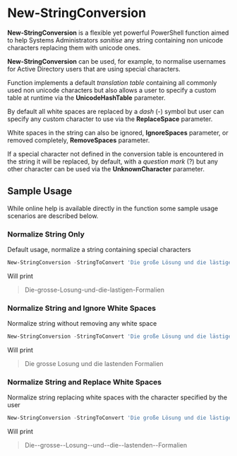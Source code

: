 # New-StringConversion
**New-StringConversion** is a flexible yet powerful PowerShell function aimed to help Systems Administrators *sanitise* any string containing non unicode characters replacing them with unicode ones. 



**New-StringConversion** can be used, for example, to normalise usernames for Active Directory users that are using special characters. 



Function implements a default *translation table* containing all commonly used non unicode characters but also allows a user to specify a custom table at runtime via the **UnicodeHashTable** parameter.



By default all white spaces are replaced by a *dash* (-) symbol but user can specify any custom character to use via the **ReplaceSpace** parameter.



White spaces in the string can also be ignored, **IgnoreSpaces** parameter, or removed completely, **RemoveSpaces** parameter.



If a special character not defined in the conversion table is encountered in the string it will be replaced, by default, with a *question mark* (?) but any other character can be used via the **UnknownCharacter** parameter.



## Sample Usage

While online help is available directly in the function some sample usage scenarios are described below. 



### Normalize String Only

Default usage, normalize a string containing special characters



```powershell
New-StringConversion -StringToConvert 'Die große Lösung und die lästigen Formalien'
```



Will print

> Die-grosse-Losung-und-die-lastigen-Formalien

### Normalize String and Ignore White Spaces

Normalize string without removing any white space

```powershell
New-StringConversion -StringToConvert 'Die große Lösung und die lästigen Formalien' -IgnoreSpaces
```

Will print

> Die grosse Losung und die lastenden Formalien

### Normalize String and Replace White Spaces

Normalize string replacing white spaces with the character specified by the user

```powershell
New-StringConversion -StringToConvert 'Die große Lösung und die lästigen Formalien' -ReplaceSpaces '..'
```

Will print

>Die--grosse--Losung--und--die--lastenden--Formalien